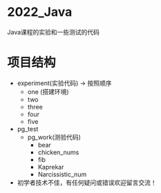 # 2022_Java
Java课程的实验和一些测试的代码
# 项目结构
  + experiment(实验代码) -> 按照顺序 
    + one (搭建环境)
    + two 
    + three
    + four
    + five
  + pg_test
    + pg_work(测验代码)
        + bear
        + chicken_nums
        + fib
        + Kaprekar
        + Narcissistic_num
  + 初学者技术不佳，有任何疑问或错误欢迎留言交流！

  
